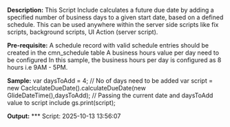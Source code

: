 **Description:**
This  Script Include  calculates a future due date by adding a specified number of business days to a given start date, based on a defined schedule.
This can be used anywhere within the server side scripts like fix scripts, background scripts, UI Action (server script).

**Pre-requisite:**
A schedule record with valid schedule entries should be created in the cmn_schedule table
A business hours value per day need to be configured
In this sample, the business hours per day is configured as 8 hours i.e 9AM - 5PM.

**Sample:**
var daysToAdd = 4; // No of days need to be added
var script = new CaclculateDueDate().calculateDueDate(new GlideDateTime(),daysToAdd); // Passing the current date and daysToAdd value to script include
gs.print(script);

**Output:**
*** Script: 2025-10-13 13:56:07
